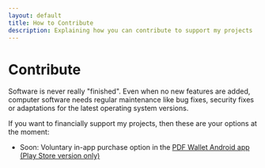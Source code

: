 ```yaml
---
layout: default
title: How to Contribute
description: Explaining how you can contribute to support my projects
---
```

# Contribute
Software is never really "finished". Even when no new features are added, computer software needs regular maintenance like bug fixes, security fixes or adaptations for the latest operating system versions. 
 
If you want to financially support my projects, then these are your options at the moment:
* Soon: Voluntary in-app purchase option in the [PDF Wallet Android app (Play Store version only)](https://play.google.com/store/apps/details?id=com.michaeltroger.gruenerpass)
